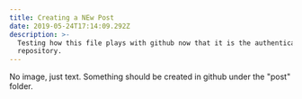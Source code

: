 ```yaml
---
title: Creating a NEw Post
date: 2019-05-24T17:14:09.292Z
description: >-
  Testing how this file plays with github now that it is the authenticated
  repository.
---
```

No image, just text. Something should be created in github under the "post" folder.
